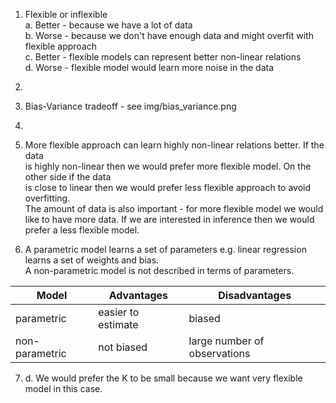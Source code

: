 1. Flexible or inflexible  
  a. Better - because we have a lot of data  
  b. Worse - because we don't have enough data and might overfit with flexible approach  
  c. Better - flexible models can represent better non-linear relations  
  d. Worse - flexible model would learn more noise in the data  

2. 

3. Bias-Variance tradeoff - see img/bias_variance.png  

4. 

5. More flexible approach can learn highly non-linear relations better. If the data  
is highly non-linear then we would prefer more flexible model. On the other side if the data  
is close to linear then we would prefer less flexible approach to avoid overfitting.  
The amount of data is also important - for more flexible model we would like to have more data.
If we are interested in inference then we would prefer a less flexible model.

6. A parametric model learns a set of parameters e.g. linear regression learns a set of weights and bias.  
A non-parametric model is not described in terms of parameters.  

| Model | Advantages | Disadvantages |
|------ | ---------- | ------------- |
| parametric | easier to estimate | biased |
| non-parametric | not biased | large number of observations |

7. d. We would prefer the K to be small because we want very flexible model in this case.

